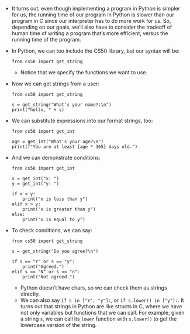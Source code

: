 - It turns out, even though implementing a program in Python is simpler for us, the running time of our program in Python is slower than our program in C since our interpreter has to do more work for us. So, depending on our goals, we’ll also have to consider the tradeoff of human time of writing a program that’s more efficient, versus the running time of the program.
- In Python, we can too include the CS50 library, but our syntax will be:

      from cs50 import get_string

  - Notice that we specify the functions we want to use.

- Now we can get strings from a user:

      from cs50 import get_string

      s = get_string("What's your name?:\n")
      print("hello, " + s)

- We can substitute expressions into our format strings, too:

      from cs50 import get_int

      age = get_int("What's your age?\n")
      print(f"You are at least {age * 365} days old.")

- And we can demonstrate conditions:

      from cs50 import get_int

      x = get_int("x: ")
      y = get_int("y: ")

      if x < y:
          print("x is less than y")
      elif x > y:
          print("x is greater than y")
      else:
          print("x is equal to y")

- To check conditions, we can say:

      from cs50 import get_string

      s = get_string("Do you agree?\n")

      if s == "Y" or s == "y":
          print("Agreed.")
      elif s == "N" or s == "n":
          print("Not agreed.")

  - Python doesn’t have chars, so we can check them as strings directly.
  - We can also say `if s in ["Y", "y"]:`, or `if s.lower() in ["y"]:`. It turns out that strings in Python are like structs in C, where we have not only variables but functions that we can call. For example, given a string `s`, we can call its `lower` function with `s.lower()` to get the lowercase version of the string.
